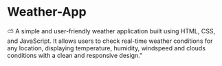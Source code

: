 # Weather-App
⛅ A simple and user-friendly weather application built using HTML, CSS, and JavaScript. It allows users to check real-time weather conditions for any location, displaying temperature, humidity, windspeed and clouds conditions with a clean and responsive design."
